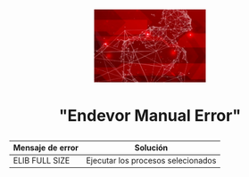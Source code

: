 <p align="center">
<img src="Broadcom-Endevor.jpg" width="200">
</p>

# <p align="center">"**Endevor Manual Error**"</p>


| Mensaje de error | Solución                                                     |
| -----------------|--------------------------------------------------------------|
| ELIB FULL SIZE   | Ejecutar los procesos selecionados                           |










